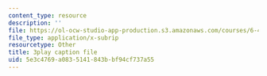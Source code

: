 ```yaml
---
content_type: resource
description: ''
file: https://ol-ocw-studio-app-production.s3.amazonaws.com/courses/6-451-principles-of-digital-communication-ii-spring-2005/5e3c4769a0835141843bbf94cf737a55_2ludHpG_Q60.vtt
file_type: application/x-subrip
resourcetype: Other
title: 3play caption file
uid: 5e3c4769-a083-5141-843b-bf94cf737a55
---
```

